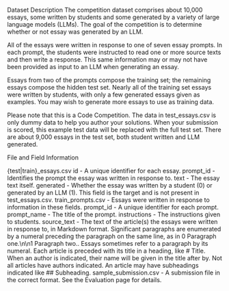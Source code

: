 Dataset Description
The competition dataset comprises about 10,000 essays, some written by students and some generated by a variety of large language models (LLMs). The goal of the competition is to determine whether or not essay was generated by an LLM.

All of the essays were written in response to one of seven essay prompts. In each prompt, the students were instructed to read one or more source texts and then write a response. This same information may or may not have been provided as input to an LLM when generating an essay.

Essays from two of the prompts compose the training set; the remaining essays compose the hidden test set. Nearly all of the training set essays were written by students, with only a few generated essays given as examples. You may wish to generate more essays to use as training data.

Please note that this is a Code Competition. The data in test_essays.csv is only dummy data to help you author your solutions. When your submission is scored, this example test data will be replaced with the full test set. There are about 9,000 essays in the test set, both student written and LLM generated.

File and Field Information

{test|train}_essays.csv
id - A unique identifier for each essay.
prompt_id - Identifies the prompt the essay was written in response to.
text - The essay text itself.
generated - Whether the essay was written by a student (0) or generated by an LLM (1). This field is the target and is not present in test_essays.csv.
train_prompts.csv - Essays were written in response to information in these fields.
prompt_id - A unique identifier for each prompt.
prompt_name - The title of the prompt.
instructions - The instructions given to students.
source_text - The text of the article(s) the essays were written in response to, in Markdown format. Significant paragraphs are enumerated by a numeral preceding the paragraph on the same line, as in 0 Paragraph one.\n\n1 Paragraph two.. Essays sometimes refer to a paragraph by its numeral. Each article is preceded with its title in a heading, like # Title. When an author is indicated, their name will be given in the title after by. Not all articles have authors indicated. An article may have subheadings indicated like ## Subheading.
sample_submission.csv - A submission file in the correct format. See the Evaluation page for details.